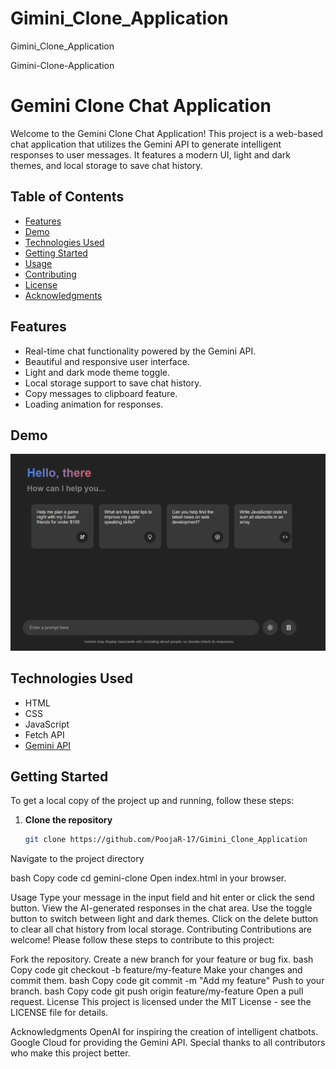 # Gimini_Clone_Application
Gimini_Clone_Application

Gimini-Clone-Application
# Gemini Clone Chat Application

Welcome to the Gemini Clone Chat Application! This project is a web-based chat application that utilizes the Gemini API to generate intelligent responses to user messages. It features a modern UI, light and dark themes, and local storage to save chat history.

## Table of Contents

- [Features](#features)
- [Demo](#demo)
- [Technologies Used](#technologies-used)
- [Getting Started](#getting-started)
- [Usage](#usage)
- [Contributing](#contributing)
- [License](#license)
- [Acknowledgments](#acknowledgments)

## Features

- Real-time chat functionality powered by the Gemini API.
- Beautiful and responsive user interface.
- Light and dark mode theme toggle.
- Local storage support to save chat history.
- Copy messages to clipboard feature.
- Loading animation for responses.

## Demo

![Gemini Clone Demo](https://github.com/PoojaR-17/Gimini-Clone-App/blob/main/gimini-clone.png)

## Technologies Used

- HTML
- CSS
- JavaScript
- Fetch API
- [Gemini API](https://cloud.google.com/generative-language/docs)

## Getting Started

To get a local copy of the project up and running, follow these steps:

1. **Clone the repository**
   ```bash
   git clone https://github.com/PoojaR-17/Gimini_Clone_Application
Navigate to the project directory

bash
Copy code
cd gemini-clone
Open index.html in your browser.

Usage
Type your message in the input field and hit enter or click the send button.
View the AI-generated responses in the chat area.
Use the toggle button to switch between light and dark themes.
Click on the delete button to clear all chat history from local storage.
Contributing
Contributions are welcome! Please follow these steps to contribute to this project:

Fork the repository.
Create a new branch for your feature or bug fix.
bash
Copy code
git checkout -b feature/my-feature
Make your changes and commit them.
bash
Copy code
git commit -m "Add my feature"
Push to your branch.
bash
Copy code
git push origin feature/my-feature
Open a pull request.
License
This project is licensed under the MIT License - see the LICENSE file for details.

Acknowledgments
OpenAI for inspiring the creation of intelligent chatbots.
Google Cloud for providing the Gemini API.
Special thanks to all contributors who make this project better.
